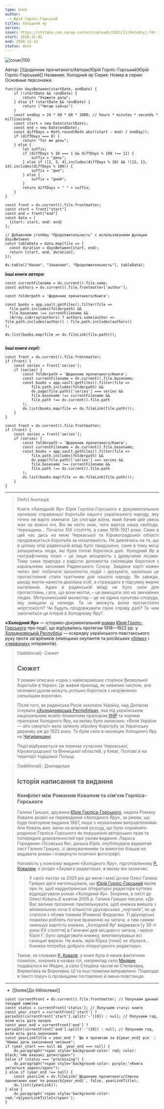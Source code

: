 ```yaml
---
type: book
author:
  - Юрій Горліс-Горський
titles: Холодний яр
series:
cover: https://chitaka.com.ua/wp-content/uploads/2022/11/Holodnyj-YAr-1-237x345.jpg
start: 2020-12-01
end: 2020-12-12
status: done
---
```

![cover|150](Юрій%20Горліс-Горський%20-%20Холодний%20яр.jpg)

Автор: [[Щоденник прочитаного/Автори/Юрій Горліс-Горський|Юрій Горліс-Горський]]
Название: Холодний яр
Серия:
Номер в серии:
Основные персонажи:

```dataviewjs
function daysBetween(startDate, endDate) {
	if (!startDate && !endDate) { 
		return "Укажите даты"; 
	} else if (startDate && !endDate) {
		return ("Читаю сейчас")
	}
	const oneDay = 24 * 60 * 60 * 1000; // hours * minutes * seconds * milliseconds
	const start = new Date(startDate);
	const end = new Date(endDate);
	const diffDays = Math.round(Math.abs((start - end) / oneDay));
	if (diffDays === 0) {
		return "Тот же день";   
	} else {
		let suffix;     
	    if (diffDays % 10 === 1 && diffDays % 100 !== 11) {
		    suffix = "день";     
	    } else if ([2, 3, 4].includes(diffDays % 10) && ![12, 13, 14].includes(diffDays % 100)) {
			suffix = "дня";     
		} else {       
			suffix = "дней";     
		}          
		return diffDays + " " + suffix;   
	} 
}  

const front = dv.current().file.frontmatter;
const start = front["start"]
const end = front["end"]
const data = [
  {start: start, end: end}
];

// Добавляем столбец "Продолжительность" с использованием функции daysBetween
const tableData = data.map(file => {
  const duration = daysBetween(start, end);
  return [start, end, duration];
});

dv.table(["Начал", "Закончил", "Продолжительность"], tableData);
```
***Інші книги автора***:
```dataviewjs
const currentFilename = dv.current().file.name;
const authors = dv.current().file.frontmatter['author'];

const folderpath = 'Щоденник прочитаного/Книги';

const books = app.vault.getFiles().filter(file =>
  file.path.includes(folderpath) &&
  file.basename !== currentFilename &&
  (Array.isArray(authors) ? authors.some(author => file.path.includes(author)) : file.path.includes(authors))
);

dv.list(books.map(file => dv.fileLink(file.path)));


```
***Інші книги серії:***
```dataviewjs
const front = dv.current().file.frontmatter;
if (front) {
	const series = front['series'];
	if (series) {
		const folderpath = 'Щоденник прочитаного/Книги';
		const currentFilename = dv.current().file.basename;
		const books = app.vault.getFiles().filter(file =>  
			file.path.includes(folderpath) && 
			dv.page(file.path)['series'] === series && 
			file.basename !== currentFilename &&
			file.path !== dv.current().file.path 
		);
		dv.list(books.map(file => dv.fileLink(file.path)));
	}
}

```
```dataviewjs
const front = dv.current().file.frontmatter;
if (front) {
	const series = front['series'];
	if (series) {
		const folderpath = 'Щоденник прочитаного/Книги';
		const currentFilename = dv.current().file.basename;
		const books = app.vault.getFiles().filter(file =>  
			file.path.includes(folderpath) && 
			dv.page(file.path)['series'] === series && 
			file.basename !== currentFilename &&
			file.path !== dv.current().file.path 
		);
		dv.list(books.map(file => dv.fileLink(file.path)));
	}
}

```

---
>[!info] Анотація
> <p align="justify">Книга «Холодний Яр» Юрія Горліса-Горського є документальною хронікою справжньої боротьби нашого українського народу, яку точно не варто оминати. Це спогади воїна, який бачив цей увесь жах на власні очі. Він як ніхто знає, чого вартує наша свобода. Черкащина… Початок ХІХ століття, а саме 1919-1921 роки. Саме в цей час десь на межі Черкаської та Кіровоградської області продовжується боротьба за незалежність. Не дивлячись на те, що в цілому опір радянській владі було придушено, саме в тому місці залишились люди, які були готові боротися далі. Холодний Яр в географічному плані – це лише місцевість з дрімучими лісами. Тому сама природа з радістю допомогла сміливцям боротися з каральними загонами Радянського Союзу. Завдяки карті кожен читач зміг побачити хронологію подій і зрозуміти, наскільки це протистояння стало трагічним для нашого народу. Як завжди, шкоду могли нанести декілька осіб, а страждало в підсумку мирне населення. Адже в радянській владі не було сили для протистоянь, і все, що вони могли, – це виміщати зло на звичайних людях. Мотронинський монастир – це не єдина культова споруда, яку знищили ці нелюди. Та чи зможуть воїни протистояти жорстокості? Чи будуть продовжувати свою справу далі? Та чим закінчиться ця історія в Холодному Яру?  </p>

**«Холодний Яр»** — історико-документальний [роман](https://uk.wikipedia.org/wiki/%D0%A0%D0%BE%D0%BC%D0%B0%D0%BD_(%D0%B6%D0%B0%D0%BD%D1%80)) [Юрія Горліс-Горського](https://uk.wikipedia.org/wiki/%D0%AE%D1%80%D1%96%D0%B9_%D0%93%D0%BE%D1%80%D0%BB%D1%96%D1%81-%D0%93%D0%BE%D1%80%D1%81%D1%8C%D0%BA%D0%B8%D0%B9) про події, що відбувались протягом 1918—1922 рр. у [Холодноярській Республіці](https://uk.wikipedia.org/wiki/%D0%A5%D0%BE%D0%BB%D0%BE%D0%B4%D0%BD%D0%BE%D1%8F%D1%80%D1%81%D1%8C%D0%BA%D0%B0_%D1%80%D0%B5%D1%81%D0%BF%D1%83%D0%B1%D0%BB%D1%96%D0%BA%D0%B0) — осередку українського повстанського руху проти загарбників (німецьких окупантів та російських [«білих»](https://uk.wikipedia.org/wiki/%D0%91%D1%96%D0%BB%D0%B0_%D0%B0%D1%80%D0%BC%D1%96%D1%8F) і [«червоних»](https://uk.wikipedia.org/wiki/%D0%91%D1%96%D0%BB%D1%8C%D1%88%D0%BE%D0%B2%D0%B8%D0%BA%D0%B8) інтервентів).

>[!additional]- Сюжет
> ## Сюжет
>
> У романі описана «одна з найяскравіших сторінок Визвольної боротьби в Україні. Це живий приклад, як невеликі числом, але незламні духом можуть успішно боротися з незрівнянно сильнішим ворогом».
>
> Після того, як радянська Росія захопила Україну, над Дніпром існувала [«Холодноярська Республіка»](https://uk.wikipedia.org/wiki/%D0%A5%D0%BE%D0%BB%D0%BE%D0%B4%D0%BD%D0%BE%D1%8F%D1%80%D1%81%D1%8C%D0%BA%D0%B0_%D0%A0%D0%B5%D1%81%D0%BF%D1%83%D0%B1%D0%BB%D1%96%D0%BA%D0%B0), яка під українським національним жовто-блакитним прапором [УНР](https://uk.wikipedia.org/wiki/%D0%A3%D0%BA%D1%80%D0%B0%D1%97%D0%BD%D1%81%D1%8C%D0%BA%D0%B0_%D0%9D%D0%B0%D1%80%D0%BE%D0%B4%D0%BD%D0%B0_%D0%A0%D0%B5%D1%81%D0%BF%D1%83%D0%B1%D0%BB%D1%96%D0%BA%D0%B0) та чорним прапором Холодного Яру, на якому було написано: «Воля України — або смерть!» вела запеклу збройну боротьбу за Українську державу аж до 1922 року. То були села в околицях Холодного Яру на [Чигиринщині](https://uk.wikipedia.org/wiki/%D0%A7%D0%B8%D0%B3%D0%B8%D1%80%D0%B8%D0%BD%D1%81%D1%8C%D0%BA%D0%B8%D0%B9_%D1%80%D0%B0%D0%B9%D0%BE%D0%BD).
>
> Події відбуваються на теренах сучасних Черкаської, Кіровоградської та Вінницької областей, у Києві, Полтаві й на території тодішньої Польщі.

>[!additional]- Докладніше
> ## Історія написання та видання
>
> ### Конфлікт між Романом Ковалем та сім'єю Горліса-Горського
>
> Галина Гришко, дружина [Юрія Горліса-Горського](https://uk.wikipedia.org/wiki/%D0%AE%D1%80%D1%96%D0%B9_%D0%93%D0%BE%D1%80%D0%BB%D1%96%D1%81-%D0%93%D0%BE%D1%80%D1%81%D1%8C%D0%BA%D0%B8%D0%B9), надала Роману Ковалю дозвіл на перевидання «Холодного Яру», за умови, що буде повторене видання 1967, лише з незначними виправленнями. Але Коваль вніс зміни на власний розсуд, що було сприйнято родиною Горліса-Горського як порушення авторських прав та попередніх домовленостей про умови видання. Лариса Городянин-Лісовська Янг, донька Юрія, опублікувала відкритий лист Галини Гришко, зі звинуваченням та вимогою більше не видавати роман і повернути позичені фотографії.
>
> Натомість у кожному виданні «Холодного Яру», підготовленому [Р. Ковалем](https://uk.wikipedia.org/wiki/%D0%9A%D0%BE%D0%B2%D0%B0%D0%BB%D1%8C_%D0%A0%D0%BE%D0%BC%D0%B0%D0%BD_%D0%9C%D0%B8%D0%BA%D0%BE%D0%BB%D0%B0%D0%B9%D0%BE%D0%B2%D0%B8%D1%87), є розділ «Заувага редактора», в якому він зазначає:
>
> > У своїх листах за 2005 рік до мене і моєї дочки Олесі Галина Гришко двічі наголошувала, що [Юрій Горліс-Горський](https://uk.wikipedia.org/wiki/%D0%AE%D1%80%D1%96%D0%B9_%D0%93%D0%BE%D1%80%D0%BB%D1%96%D1%81-%D0%93%D0%BE%D1%80%D1%81%D1%8C%D0%BA%D0%B8%D0%B9) мріяв про те, щоб наддніпрянські літературні редактори суттєво відредагували роман «Холодний Яр». Зокрема, в листі до Олесі Коваль 6 жовтня 2005 р. Галина Гришко писала: «До Вас велике прохання: припильнувати, щоб книжка вийшла з мінімальною хоча б кількістю друкарських „чортиків“, як це сталося з обома томами [Романа] Федорова. Ті друкарські помилки роблять погане враження на читача, а тим самим зменшує вартість книжки. „Холодний Яр“ видавався [у 30-ті роки ХХ століття] в Галичині для місцевого читача, і мрією Юрія Г. було зредагувати книжку, виелімінувавши всі галицькі вирази. На жаль, мрія Юрка [поки] не збулася… Книжка потребує доброго літературного редактора».
>
> Також, за словами [Р. Коваля](https://uk.wikipedia.org/wiki/%D0%9A%D0%BE%D0%B2%D0%B0%D0%BB%D1%8C_%D0%A0%D0%BE%D0%BC%D0%B0%D0%BD_%D0%9C%D0%B8%D0%BA%D0%BE%D0%BB%D0%B0%D0%B9%D0%BE%D0%B2%D0%B8%D1%87), у книзі була й низка фактичних помилок, зокрема в назвах сіл, наприклад село [Медвин](https://uk.wikipedia.org/wiki/%D0%9C%D0%B5%D0%B4%D0%B2%D0%B8%D0%BD_(%D0%91%D0%BE%D0%B3%D1%83%D1%81%D0%BB%D0%B0%D0%B2%D1%81%D1%8C%D0%BA%D0%B8%D0%B9_%D1%80%D0%B0%D0%B9%D0%BE%D0%BD)) подавалося як Медин, а село Стецівка часом як Степанівка, Вереміївка як Воронівка. Ці та інші помилки виправлено. Подекуди в тексті поруч із прізвищами поставлено й імена повстанців.

___
- [[home|До бібліотеки]]

```dataviewjs
const currentFront = dv.current().file.frontmatter; // Получаем данные текущей заметки 
const status = currentFront['status']; // Получаем статус книги 
const year_start = currentFront['start'] ? parseInt(currentFront['start'].split('-')[0]) : null; // Получаем год, если есть дата начала 
const year_end = currentFront['end'] ? parseInt(currentFront['end'].split('-')[0]) : null; // Получаем год, если есть дата окончания 
const yearLinkTitle = year_end ? `Що я прочитав за ${year_end} рік` : "Немає дати закінчення читання"; 
if (year_start === null &&  year_end === null) {
	dv.paragraph("<span style='background-color: red; color: black;'>Не вказані дати</span>")
}else if (status === "processing") { 
	dv.paragraph("<span style='background-color: purple;'>Книга читається зараз</span>");
} else if (year_end !== null) { 
	const yearLink = dv.fileLink(`Щоденник прочитаного/Списки прочитаних книг по роках/${year_end}`, false, yearLinkTitle); 
	dv.list([yearLink]); 
} else { 
	dv.paragraph(`<span style='background-color: red;'>${yearLinkTitle}</span>`);
}
```